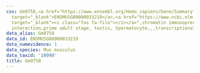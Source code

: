 ```yaml
---
csv: Gm9758,<a href="https://www.ensembl.org/Homo_sapiens/Gene/Summary?db=core;g=ENSMUSG00000033219"
  target="_blank">ENSMUSG00000033219</a>,<a href="https://www.ncbi.nlm.nih.gov/pubmed/25450459"
  target="_blank"><i class="fas fa-file"></i></a>",chromatin immunoprecipitation assay,direct
  interaction,prime adult stage, testis, Spermatocyte,,,transcriptional regulation,
data_alias: Gm9758
data_id: ENSMUSG00000033219
data_numevidence: 1
data_species: Mus musculus
data_taxid: '10090'
title: Gm9758
---
```

